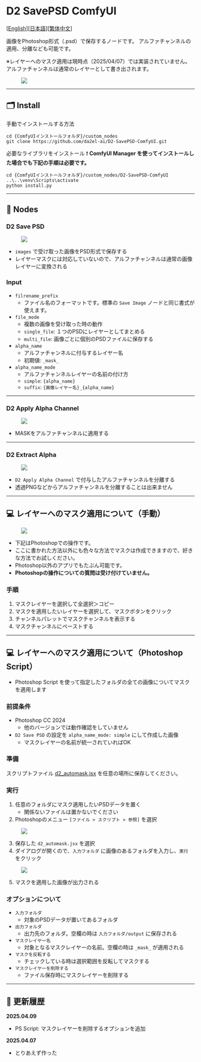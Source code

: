 # D2 SavePSD ComfyUI

[<a href="README_en.md">English</a>][<a href="README.md">日本語</a>][<a href="README_zh.md">繁体中文</a>]

画像をPhotoshop形式（.psd）で保存するノードです。
アルファチャンネルの適用、分離なども可能です。

※レイヤーへのマスク適用は現時点（2025/04/07）では実装されていません。
アルファチャンネルは通常のレイヤーとして書き出されます。

<figure>
<img src="img/about.png">
</figure>


---

## :card_index_dividers: Install

手動でインストールする方法

```shell
cd {ComfyUIインストールフォルダ}/custom_nodes
git clone https://github.com/da2el-ai/D2-SavePSD-ComfyUI.git
```

必要なライブラリをインストール
:exclamation: **ComfyUI Manager を使ってインストールした場合でも下記の手順は必要です。**

```shell
cd {ComfyUIインストールフォルダ}/custom_nodes/D2-SavePSD-ComfyUI
..\..\venv\Scripts\activate
python install.py
```



---

## :tomato: Nodes

### D2 Save PSD

<figure>
<img src="img/save-psd.png">
</figure>

- `images` で受け取った画像をPSD形式で保存する
- レイヤーマスクには対応していないので、アルファチャンネルは通常の画像レイヤーに変換される

### Input

- `filrename_prefix`
  - ファイル名のフォーマットです。標準の `Save Image` ノードと同じ書式が使えます。
- `file_mode`
  - 複数の画像を受け取った時の動作
  - `single_file`: １つのPSDにレイヤーとしてまとめる
  - `multi_file`: 画像ごとに個別のPSDファイルに保存する
- `alpha_name`
  - アルファチャンネルに付与するレイヤー名
  - 初期値: `_mask_`
- `alpha_name_mode`
  - アルファチャンネルレイヤーの名前の付け方
  - `simple`: `{alpha_name}`
  - `suffix`: `{画像レイヤー名}_{alpha_name}`

---

### D2 Apply Alpha Channel

<figure>
<img src="img/apply-alpha.png">
</figure>

- MASKをアルファチャンネルに適用する


---

### D2 Extract Alpha

<figure>
<img src="img/extract-alpha.png">
</figure>

- `D2 Apply Alpha Channel` で付与したアルファチャンネルを分離する
- 透過PNGなどからアルファチャンネルを分離することは出来ません



---

## :computer: レイヤーへのマスク適用について（手動）

<figure>
<img src="img/use_mask_manual_2.png">
</figure>

- 下記はPhotoshopでの操作です。
- ここに書かれた方法以外にも色々な方法でマスクは作成できますので、好きな方法でお試しください。
- Photoshop以外のアプリでもたぶん可能です。
- **Photoshopの操作についての質問は受け付けていません。**

### 手順

1. マスクレイヤーを選択して全選択＞コピー
2. マスクを適用したいレイヤーを選択して、マスクボタンをクリック
3. チャンネルパレットでマスクチャンネルを表示する
4. マスクチャンネルにペーストする

---

## :computer: レイヤーへのマスク適用について（Photoshop Script）

- Photoshop Script を使って指定したフォルダの全ての画像についてマスクを適用します

### 前提条件

- Photoshop CC 2024
  - 他のバージョンでは動作確認をしていません
- `D2 Save PSD` の設定を `alpha_name_mode: simple` にして作成した画像
  - マスクレイヤーの名前が統一されていればOK

### 準備

スクリプトファイル <a href="./Photoshop script/d2_automask.jsx" target="_blank">d2_automask.jsx</a> を任意の場所に保存してください。

### 実行

1. 任意のフォルダにマスク適用したいPSDデータを置く
   - 関係ないファイルは置かないでください
2. Photoshopのメニュー `[ファイル > スクリプト > 参照]` を選択

<figure>
<img src="img/use_mask_script_1.png">
</figure>

3. 保存した `d2_automask.jsx` を選択
4. ダイアログが開くので、`入力フォルダ` に画像のあるフォルダを入力し、`実行` をクリック

<figure>
<img src="img/use_mask_script_2.png?2">
</figure>

5. マスクを適用した画像が出力される

### オプションについて

- `入力フォルダ`
  - 対象のPSDデータが置いてあるフォルダ
- `出力フォルダ`
  - 出力先のフォルダ。空欄の時は `入力フォルダ/output` に保存される
- `マスクレイヤー名`
  - 対象となるマスクレイヤーの名前。空欄の時は `_mask_` が適用される
- `マスクを反転する`
  - チェックしている時は選択範囲を反転してマスクする
- `マスクレイヤーを削除する`
  - ファイル保存時にマスクレイヤーを削除する



---

## :blossom: 更新履歴

**2025.04.09**

- PS Script: マスクレイヤーを削除するオプションを追加

**2025.04.07**

- とりあえず作った

